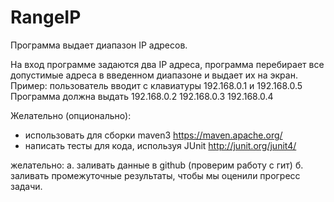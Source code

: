 # RangeIP
Программа выдает диапазон IP адресов.

На вход программе задаются два IP адреса, программа перебирает все 
допустимые адреса в введенном диапазоне и выдает их на экран. 
Пример: 
пользователь вводит с клавиатуры 
192.168.0.1 и 192.168.0.5 
Программа должна выдать 
192.168.0.2 
192.168.0.3 
192.168.0.4 
 
Желательно (опционально): 
- использовать для сборки maven3 https://maven.apache.org/ 
- написать тесты для кода, используя JUnit http://junit.org/junit4/ 

желательно: 
а. заливать данные в github (проверим работу с гит) 
б. заливать промежуточные результаты, чтобы мы оценили прогресс задачи. 